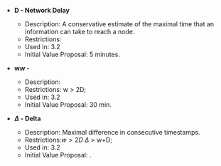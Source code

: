


- **D - Network Delay**
	- Description: A conservative estimate of the maximal time that an information can take to reach a node.
	- Restrictions:
	- Used in: 3.2
	- Initial Value Proposal: 5 minutes.

- **w$w$ -**
	- Description:
	- Restrictions: w > 2D;
	- Used in: 3.2
	- Initial Value Proposal: 30 min. 
	
- **$\Delta$ - Delta**
	- Description: Maximal difference in consecutive timestamps.
	- Restrictions:$w>2D$ $\Delta$ > w+D;
	- Used in: 3.2
	- Initial Value Proposal: .
<!--stackedit_data:
eyJoaXN0b3J5IjpbLTE3NDY1MDc4MjEsMTgxMTY0NDcxOF19
-->